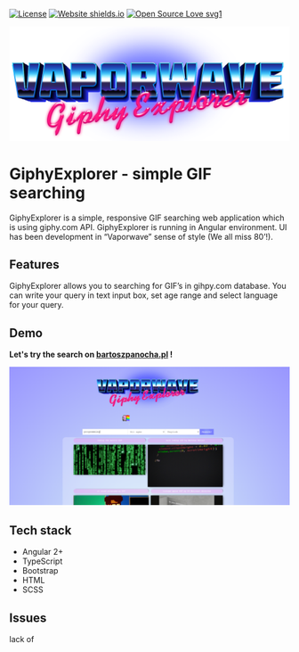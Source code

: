 [![License](https://img.shields.io/badge/License-Apache%202.0-blue.svg)](https://opensource.org/licenses/Apache-2.0) [![Website shields.io](https://img.shields.io/website-up-down-green-red/http/shields.io.svg)](https://bartoszpanocha.pl/) [![Open Source Love svg1](https://badges.frapsoft.com/os/v1/open-source.svg?v=103)](https://github.com/ellerbrock/open-source-badges/)

![Logo](https://raw.githubusercontent.com/Slaszuu/GiphyExplorer/master/source/src/assets/logo%400.5x.png)
# GiphyExplorer - simple GIF searching

GiphyExplorer is a simple, responsive GIF searching web application which is using giphy.com API. GiphyExplorer is running in Angular environment. UI has been development in “Vaporwave” sense of style (We all miss 80’!).

## Features

GiphyExplorer allows you to searching for GIF’s in gihpy.com database. You can write your query in text input box, set age range and select language for your query.

## Demo

**Let's try the search on  [bartoszpanocha.pl](https://bartoszpanocha.pl/) !**

![screen shot](https://raw.githubusercontent.com/Slaszuu/GiphyExplorer/master/readme_resources/3.PNG)
## Tech stack
 - Angular 2+
 - TypeScript
 - Bootstrap
 - HTML
 - SCSS

## Issues

lack of